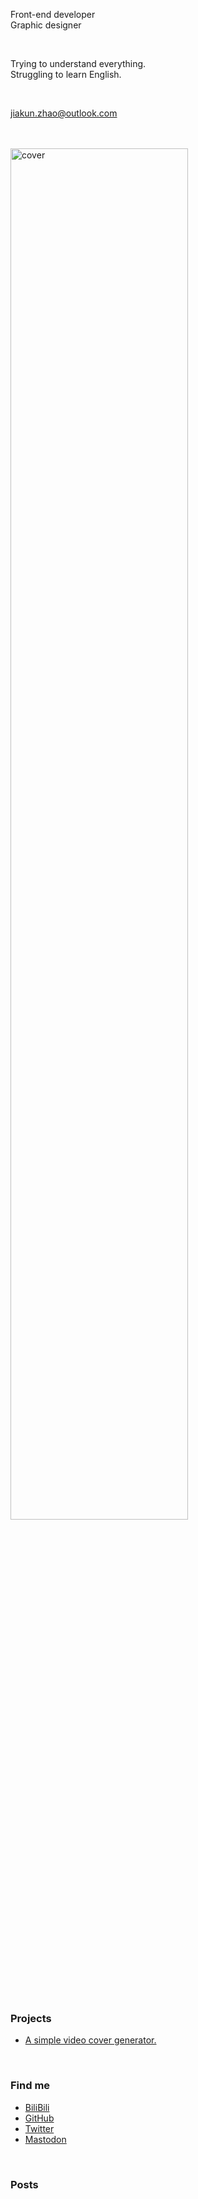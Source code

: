 Front-end developer<br>Graphic designer

<br>

Trying to understand everything.<br>Struggling to learn English.

<br>

[jiakun.zhao@outlook.com](mailto:jiakun.zhao@outlook.com)

<br>
<br>

<img src="/og-image/icon.jpg" alt="cover" style="width: 75%">

<br>
<br>
<br>

### Projects

-   [A simple video cover generator.](https://video-cover.zhaojiakun.cn/)

<br>

### Find me

-   [BiliBili](https://space.bilibili.com/35245056)
-   [GitHub](https://github.com/jiakun-zhao)
-   [Twitter](https://twitter.com/zhaojiakun_cn)
-   [Mastodon](https://mas.to/@zhaojiakun)

<!-- - [Unsplash](https://unsplash.com/@zhaojiakun) -->
<!-- - [Dribbble](https://dribbble.com/jiakun-zhao) -->

<br>

### Posts